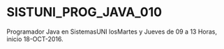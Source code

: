 # SISTUNI_PROG_JAVA_010
Programador Java en SistemasUNI losMartes y Jueves de 09 a 13 Horas, inicio 18-OCT-2016.
